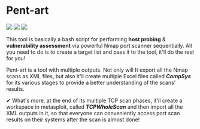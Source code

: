 # Pent-art

<img src="https://img.shields.io/badge/bash-script-blue"> <img src="https://img.shields.io/badge/nmap-automator-brightgreen"> <img src="https://img.shields.io/badge/efficient-port%20scan-important">

This tool is basically a bash script for performing **host probing** & **vulnerability assessment** via powerful Nmap port scanner sequentially. All you need to do is to create a target list and pass it to the tool, it'll do the rest for you!

Pent-art is a tool with multiple outputs. Not only will It export all the Nmap scans as XML files, but also it'll create multiple Excel files called **_CompSys_** for its various stages to provide a better understanding of the scans' results. 

✔ What's more, at the end of its multiple TCP scan phases, it'll create a workspace in metasploit, called **_TCPWholeScan_** and then import all the XML outputs in it, so that everyone can conveniently access port scan results on their systems after the scan is almost done!

